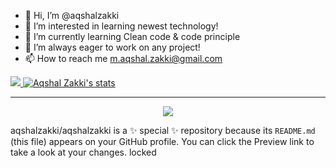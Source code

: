 
- 👋 Hi, I’m @aqshalzakki
- 👀 I’m interested in learning newest technology!
- 🌱 I’m currently learning Clean code & code principle
- 💞️ I’m always eager to work on any project!
- 📫 How to reach me m.aqshal.zakki@gmail.com

<p align="">
<a href="https://github.com/aqshalzakki/aqshalzakki">
  <img src="https://github-readme-stats.vercel.app/api/top-langs/?username=aqshalzakki&theme=github_dark_dimmed&hide=html" />
</a>
<a href="https://github.com/aqshalzakki/aqshalzakki">
  <img src="https://github-readme-stats.vercel.app/api?username=aqshalzakki&theme=github_dark_dimmed&show_icons=true&line_height=34&count_private=true" alt="Aqshal Zakki's stats" />
</a>
</p>

---

<p align="center">
  <img src="https://visitor-badge.laobi.icu/badge?page_id=aqshalzakki="visitor"/>
  <!--  ![visitors](https://visitor-badge.glitch.me/badge?page_id=ocsxxi/ocsxxi) -->
</p>

aqshalzakki/aqshalzakki is a ✨ special ✨ repository because its `README.md` (this file) appears on your GitHub profile.
You can click the Preview link to take a look at your changes.
locked
